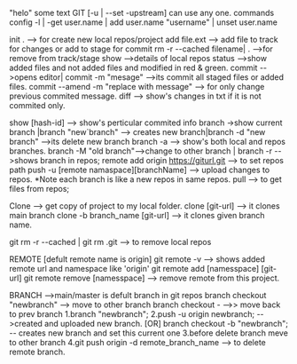 "helo" 
some text
GIT
[-u | --set -upstream] can use any one.
commands
config -l | -get user.name | add user.name "username" | unset user.name

init . --> for create new local repos/project
add file.ext --> add file to track for changes or add to stage for commit
rm -r --cached filename| . -->for remove from track/stage 
show -->details of local repos
status -->show added files and not added files and modified in red & green.
commit -->opens editor| commit -m "mesage" -->its commit all staged files or added files.
commit --amend -m "replace with message" --> for only change previous commited message.
diff --> show's changes in txt if it is not commited only.


show [hash-id] --> show's perticular commited info
branch ->show current branch |branch "new`branch" --> creates new branch|branch -d "new branch" -->its delete new branch
branch -a --> show's both local and repos branches.
branch -M "old branch"-->change to other branch | branch -r -->shows branch in repos;
remote add origin https://giturl.git --> to set repos path
push -u [remote namaspace][branchName] --> upload changes to repos.
*Note each branch is like a new repos in same repos.
pull --> to get files from repos;

Clone --> get copy of project to my local folder.
clone [git-url] --> it clones main branch
clone -b branch_name [git-url] --> it clones given branch name.

git rm -r --cached | git rm .git --> to remove local repos

REMOTE [defult remote name is origin]
git remote -v --> shows added remote url and namespace like 'origin'
git remote add [namesspace] [git-url]
git remote remove [namesspace] --> remove remote from this project.

BRANCH -->main/master is defult branch in git repos
branch checkout "newbranch" --> move to other branch 
branch checkout -      -->> move back to prev branch
1.branch "newbranch";
2.push -u origin newbranch; -->created and uploaded new branch. 
[OR] branch checkout -b "newbranch"; -- creates new branch and set this current one
3.before delete branch meve to other branch
4.git push origin -d remote_branch_name --> to delete remote branch.

